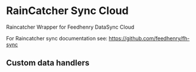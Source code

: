 # RainCatcher Sync Cloud 

Raincatcher Wrapper for Feedhenry DataSync Cloud

For Raincatcher sync documentation see: https://github.com/feedhenry/fh-sync

## Custom data handlers
